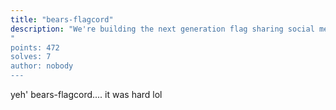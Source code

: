 ```yaml
---
title: "bears-flagcord"
description: "We're building the next generation flag sharing social media inside discord! Join us for the fun flag sharing activity, well uhm actually I might need to finish testing my code. Use code "flag" to get instant access to the flag! `https://discord.com/oauth2/authorize?client_id=1223421353907064913&permissions=0&scope=bot`
"
points: 472
solves: 7
author: nobody
---
```


yeh' bears-flagcord.... it was hard lol
